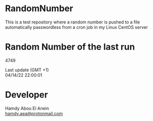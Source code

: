 # RandomNumber    
This is a test repository where a random number is pushed to a file automatically passwordless from a cron job in my Linux CentOS server    
# Random Number of the last run   
4749
      
Last update (GMT +1)    
04/14/22 22:00:01
# Developer    
Hamdy Abou El Anein   
hamdy.aea@protonmail.com
